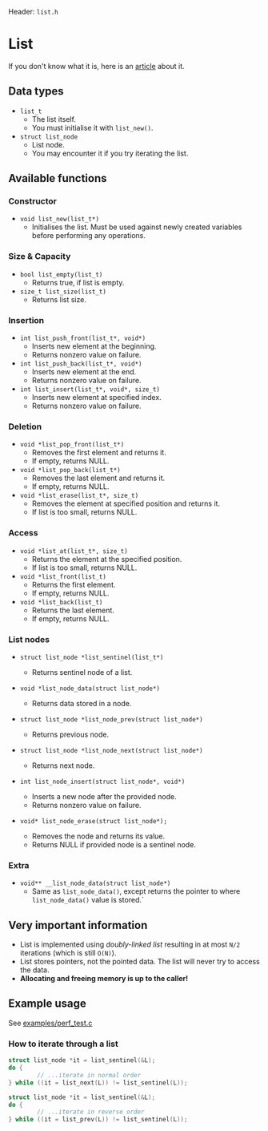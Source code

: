 Header: `list.h`

# List
If you don't know what it is, here is an [article](https://en.wikipedia.org/wiki/List_(abstract_data_type)) about it.


## Data types


* `list_t`
  * The list itself.
  * You must initialise it with `list_new()`.
* `struct list_node`
  * List node.
  * You may encounter it if you try iterating the list.


## Available functions

### Constructor
* `void list_new(list_t*)`
  * Initialises the list. Must be used against newly created variables before performing any operations.

### Size & Capacity
* `bool list_empty(list_t)`
  * Returns true, if list is empty.
* `size_t list_size(list_t)`
  * Returns list size.


### Insertion
* `int list_push_front(list_t*, void*)`
  * Inserts new element at the beginning.
  * Returns nonzero value on failure.
* `int list_push_back(list_t*, void*)`
  * Inserts new element at the end.
  * Returns nonzero value on failure.
* `int list_insert(list_t*, void*, size_t)`
  * Inserts new element at specified index.
  * Returns nonzero value on failure.


### Deletion
* `void *list_pop_front(list_t*)`
  * Removes the first element and returns it.
  * If empty, returns NULL.
* `void *list_pop_back(list_t*)`
  * Removes the last element and returns it.
  * If empty, returns NULL.
* `void *list_erase(list_t*, size_t)`
  * Removes the element at specified position and returns it.
  * If list is too small, returns NULL.


### Access
* `void *list_at(list_t*, size_t)`
  * Returns the element at the specified position.
  * If list is too small, returns NULL.
* `void *list_front(list_t)`
  * Returns the first element.
  * If empty, returns NULL.
* `void *list_back(list_t)`
  * Returns the last element.
  * If empty, returns NULL.


### List nodes
* `struct list_node *list_sentinel(list_t*)`
  * Returns sentinel node of a list.
* `void *list_node_data(struct list_node*)`
  * Returns data stored in a node.
* `struct list_node *list_node_prev(struct list_node*)`
  * Returns previous node.
* `struct list_node *list_node_next(struct list_node*)`
  * Returns next node.

* `int list_node_insert(struct list_node*, void*)`
  * Inserts a new node after the provided node.
  * Returns nonzero value on failure.
* `void* list_node_erase(struct list_node*);`
  * Removes the node and returns its value.
  * Returns NULL if provided node is a sentinel node.


### Extra
* `void** __list_node_data(struct list_node*)`
  * Same as `list_node_data()`, except returns the pointer to where
  `list_node_data()` value is stored.`

## Very important information

- List is implemented using *doubly-linked list* resulting in at most `N/2` iterations (which is still `O(N)`).
- List stores pointers, not the pointed data. The list will never try to access the data.
- **Allocating and freeing memory is up to the caller!**


## Example usage

See [examples/perf_test.c](/examples/perf_test.c)


### How to iterate through a list
```c
struct list_node *it = list_sentinel(&L);
do {
        // ...iterate in normal order
} while ((it = list_next(L)) != list_sentinel(L));
```

```c
struct list_node *it = list_sentinel(&L);
do {
        // ...iterate in reverse order
} while ((it = list_prev(L)) != list_sentinel(L));
```
